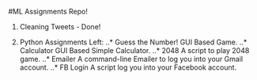#ML Assignments Repo!

1. Cleaning Tweets - Done!

2. Python Assignments Left:
..* Guess the Number! GUI Based Game.
..* Calculator GUI Based Simple Calculator.
..* 2048 A script to play 2048 game.
..* Emailer A command-line Emailer to log you into your Gmail account.
..* FB Login A script log you into your Facebook account.
